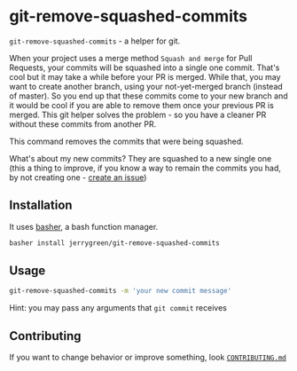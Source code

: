 # git-remove-squashed-commits

`git-remove-squashed-commits` - a helper for git.

When your project uses a merge method `Squash and merge` for Pull Requests, your commits will be squashed into a single one commit. That's cool but it may take a while before your PR is merged. While that, you may want to create another branch, using your not-yet-merged branch (instead of master). So you end up that these commits come to your new branch and it would be cool if you are able to remove them once your previous PR is merged. This git helper solves the problem - so you have a cleaner PR without these commits from another PR.

This command removes the commits that were being squashed.

What's about my new commits? They are squashed to a new single one (this a thing to improve, if you know a way to remain the commits you had, by not creating one - [create an issue](https://github.com/jerrygreen/git-remove-squashed-commits/issues/new))

## Installation

It uses [basher](https://github.com/basherpm/basher), a bash function manager.

```bash
basher install jerrygreen/git-remove-squashed-commits
```

## Usage

```bash
git-remove-squashed-commits -m 'your new commit message'
```

Hint: you may pass any arguments that `git commit` receives

## Contributing

If you want to change behavior or improve something, look [`CONTRIBUTING.md`](/CONTRIBUTING.md)

